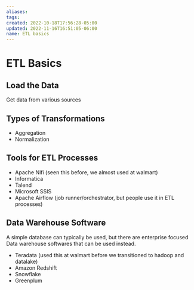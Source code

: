 ```yaml
---
aliases: 
tags: 
created: 2022-10-18T17:56:28-05:00
updated: 2022-11-16T16:51:05-06:00
name: ETL basics
---
```

# ETL Basics

## Load the Data
Get data from various sources

## Types of Transformations
* Aggregation
* Normalization

## Tools for ETL Processes
- Apache Nifi (seen this before, we almost used at walmart)
- Informatica
- Talend
- Microsoft SSIS
- Apache Airflow (job runner/orchestrator, but people use it in ETL processes)

## Data Warehouse Software
A simple database can typically be used, but there are enterprise focused Data warehouse softwares that can be used instead.

- Teradata (used this at walmart before we transitioned to hadoop and datalake)
- Amazon Redshift
- Snowflake
- Greenplum
